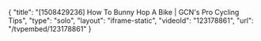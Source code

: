 {
    "title": "[1508429236] How To Bunny Hop A Bike | GCN's Pro Cycling Tips",
    "type": "solo",
    "layout": "iframe-static",
    "videoId": "123178861",
    "url": "\/tvpembed\/123178861"
}